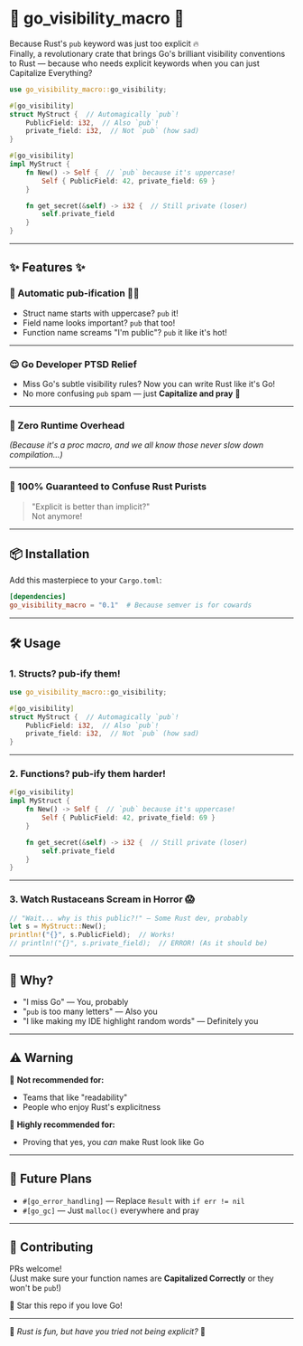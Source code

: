 # 🦀 go_visibility_macro 🦀  
Because Rust's `pub` keyword was just too explicit 🔥  
Finally, a revolutionary crate that brings Go's brilliant visibility conventions to Rust — because who needs explicit keywords when you can just Capitalize Everything?

```rust
use go_visibility_macro::go_visibility;

#[go_visibility]
struct MyStruct {  // Automagically `pub`!
    PublicField: i32,  // Also `pub`!
    private_field: i32,  // Not `pub` (how sad)
}

#[go_visibility]
impl MyStruct {
    fn New() -> Self {  // `pub` because it's uppercase!
        Self { PublicField: 42, private_field: 69 }
    }

    fn get_secret(&self) -> i32 {  // Still private (loser)
        self.private_field
    }
}
```

---

## ✨ Features ✨

### 🚀 Automatic pub-ification 🎩✨

- Struct name starts with uppercase? `pub` it!  
- Field name looks important? `pub` that too!  
- Function name screams "I'm public"? `pub` it like it's hot!  

---

### 😌 Go Developer PTSD Relief

- Miss Go's subtle visibility rules? Now you can write Rust like it's Go!  
- No more confusing `pub` spam — just **Capitalize and pray** 🙏  

---

### 🧙 Zero Runtime Overhead  
*(Because it's a proc macro, and we all know those never slow down compilation...)*

---

### 🤯 100% Guaranteed to Confuse Rust Purists

> "Explicit is better than implicit?"  
> Not anymore!

---

## 📦 Installation

Add this masterpiece to your `Cargo.toml`:

```toml
[dependencies]
go_visibility_macro = "0.1"  # Because semver is for cowards
```

---

## 🛠️ Usage

### 1. Structs? pub-ify them!

```rust
use go_visibility_macro::go_visibility;

#[go_visibility]
struct MyStruct {  // Automagically `pub`!
    PublicField: i32,  // Also `pub`!
    private_field: i32,  // Not `pub` (how sad)
}
```

---

### 2. Functions? pub-ify them harder!

```rust
#[go_visibility]
impl MyStruct {
    fn New() -> Self {  // `pub` because it's uppercase!
        Self { PublicField: 42, private_field: 69 }
    }

    fn get_secret(&self) -> i32 {  // Still private (loser)
        self.private_field
    }
}
```

---

### 3. Watch Rustaceans Scream in Horror 😱

```rust
// "Wait... why is this public?!" — Some Rust dev, probably
let s = MyStruct::New();
println!("{}", s.PublicField);  // Works!
// println!("{}", s.private_field);  // ERROR! (As it should be)
```

---

## 🤔 Why?

- "I miss Go" — You, probably  
- "`pub` is too many letters" — Also you  
- "I like making my IDE highlight random words" — Definitely you  

---

## ⚠️ Warning

🚨 **Not recommended for:**

- Teams that like "readability"  
- People who enjoy Rust's explicitness  

🚨 **Highly recommended for:**

- Proving that yes, you *can* make Rust look like Go  

---

## 🔮 Future Plans

- `#[go_error_handling]` — Replace `Result` with `if err != nil`  
- `#[go_gc]` — Just `malloc()` everywhere and pray  

---

## 🎉 Contributing

PRs welcome!  
(Just make sure your function names are **Capitalized Correctly** or they won't be `pub`!)

🌟 Star this repo if you love Go!  

---

🦀 *Rust is fun, but have you tried not being explicit?* 🦀
